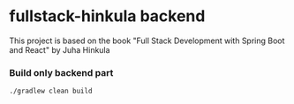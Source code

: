 # fullstack-hinkula backend

This project is based on the book "Full Stack Development with Spring Boot and React" 
by Juha Hinkula

### Build only backend part
```
./gradlew clean build
```